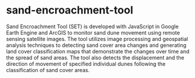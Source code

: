 # sand-encroachment-tool
Sand Encroachment Tool (SET) is developed with JavaScript in Google Earth Engine and ArcGIS to monitor sand dune movement using remote sensing satellite images. The tool utilizes image processing and geospatial analysis techniques to detecting sand cover area changes and generating land cover classification maps that demonstrate the changes over time and the spread of sand areas. The tool also detects the displacement and the direction of movement of specified individual dunes following the classification of sand cover areas. 


